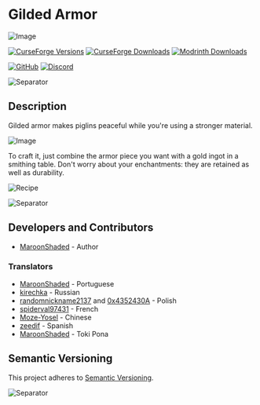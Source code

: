 # Gilded Armor
![Image](https://i.imgur.com/sre300B.png)

[![CurseForge Versions](http://cf.way2muchnoise.eu/versions/gildedarmor.svg?badge_style=for_the_badge)](https://www.curseforge.com/minecraft/mc-mods/gildedarmor)
[![CurseForge Downloads](http://cf.way2muchnoise.eu/short_gildedarmor_downloads.svg?badge_style=for_the_badge)](https://www.curseforge.com/minecraft/mc-mods/gildedarmor/files)
[![Modrinth Downloads](https://img.shields.io/modrinth/dt/8W2LklBN?color=17b85a&logo=modrinth&style=for-the-badge)](https://modrinth.com/mod/gildedarmor)

[![GitHub](http://img.shields.io/github/license/MaroonShaded/GildedArmor?color=blue&logo=GitHub&style=for-the-badge)](https://opensource.org/licenses/MIT)
[![Discord](http://img.shields.io/discord/840914462370430986?color=5865f2&label=Discord&logo=discord&style=for-the-badge)](https://discord.gg/K5SGZvPyxp)

![Separator](https://i.imgur.com/24oOTbP.png)

## Description
Gilded armor makes piglins peaceful while you're using a stronger material.

![Image](https://i.imgur.com/dfW6bdg.png)

To craft it, just combine the armor piece you want with a gold ingot in a smithing table. Don't worry about your enchantments: they are retained as well as durability.

![Recipe](https://i.imgur.com/AfXIQ7o.png)

![Separator](https://i.imgur.com/24oOTbP.png)

## Developers and Contributors
- [MaroonShaded](https://www.curseforge.com/members/maroonshaded) - Author

### Translators
- [MaroonShaded](https://www.curseforge.com/members/maroonshaded) - Portuguese
- [kirechka](https://www.curseforge.com/members/kirechka) - Russian
- [randomnickname2137](https://www.curseforge.com/members/randomnickname2137) and [0x4352430A](https://github.com/0x4352430A) - Polish
- [spiderval97431](https://www.curseforge.com/members/spiderval97431) - French
- [Moze-Yosel](https://github.com/Moze-Yosel) - Chinese
- [zeedif](https://github.com/zeedif) - Spanish
- [MaroonShaded](https://www.curseforge.com/members/maroonshaded) - Toki Pona

## Semantic Versioning
This project adheres to [Semantic Versioning](https://semver.org/spec/v2.0.0.html).

![Separator](https://i.imgur.com/24oOTbP.png)
